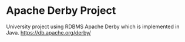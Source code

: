 # Apache Derby Project

University project using RDBMS Apache Derby which is implemented in Java.
https://db.apache.org/derby/
